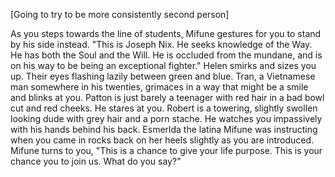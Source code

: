 \[Going to try to be more consistently second person\]

As you steps towards the line of students, Mifune gestures for you to stand by his side instead. "This is Joseph Nix. He seeks knowledge of the Way. He has both the Soul and the Will. He is occluded from the mundane, and is on his way to be being an exceptional fighter." 
Helen smirks and sizes you up. Their eyes flashing lazily between green and blue. Tran, a Vietnamese man somewhere in his twenties, grimaces in a way that might be a smile and blinks at you. Patton is just barely a teenager with red hair in a bad bowl cut and red cheeks. He stares at you. Robert is a towering, slightly swollen looking dude with grey hair and a porn stache. He watches you impassively with his hands behind his back. Esmerlda the latina Mifune was instructing when you came in rocks back on her heels slightly as you are introduced.
Mifune turns to you, "This is a chance to give your life purpose. This is your chance you to join us. What do you say?"